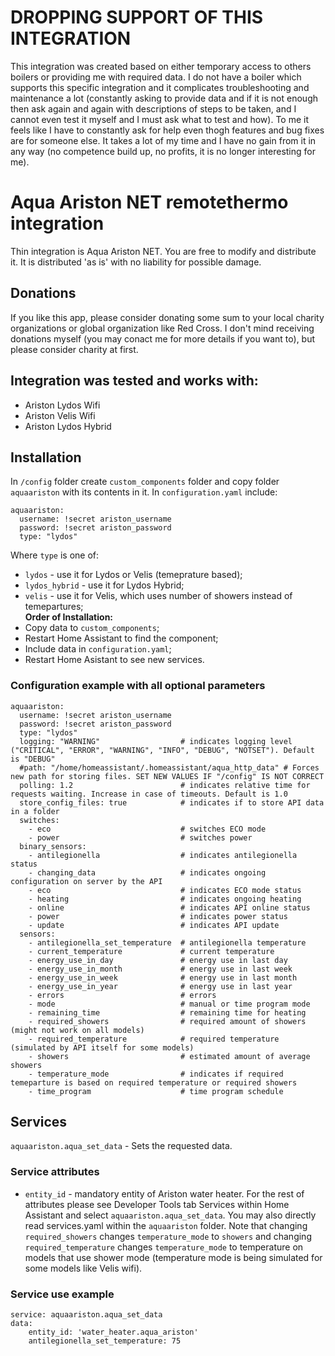# DROPPING SUPPORT OF THIS INTEGRATION
This integration was created based on either temporary access to others boilers or providing me with required data. I do not have a boiler which supports this specific integration and it complicates troubleshooting and maintenance a lot (constantly asking to provide data and if it is not enough then ask again and again with descriptions of steps to be taken, and I cannot even test it myself and I must ask what to test and how). To me it feels like I have to constantly ask for help even thogh features and bug fixes are for someone else. It takes a lot of my time and I have no gain from it in any way (no competence build up, no profits, it is no longer interesting for me).

# Aqua Ariston NET remotethermo integration
Thin integration is Aqua Ariston NET.
You are free to modify and distribute it. It is distributed 'as is' with no liability for possible damage.

## Donations
If you like this app, please consider donating some sum to your local charity organizations or global organization like Red Cross. I don't mind receiving donations myself (you may conact me for more details if you want to), but please consider charity at first.

## Integration was tested and works with:
  - Ariston Lydos Wifi
  - Ariston Velis Wifi
  - Ariston Lydos Hybrid

## Installation
In `/config` folder create `custom_components` folder and copy folder `aquaariston` with its contents in it. In `configuration.yaml` include:
```
aquaariston:
  username: !secret ariston_username
  password: !secret ariston_password
  type: "lydos"
```
Where `type` is one of:
- `lydos` - use it for Lydos or Velis (temeprature based);
- `lydos_hybrid` - use it for Lydos Hybrid;
- `velis` - use it for Velis, which uses number of showers instead of temepartures; <br/>
**Order of Installation:**
- Copy data to `custom_components`;
- Restart Home Assistant to find the component;
- Include data in `configuration.yaml`;
- Restart Home Asistant to see new services.

### Configuration example with all optional parameters
```
aquaariston:
  username: !secret ariston_username
  password: !secret ariston_password
  type: "lydos"
  logging: "WARNING"                  # indicates logging level ("CRITICAL", "ERROR", "WARNING", "INFO", "DEBUG", "NOTSET"). Default is "DEBUG"
  #path: "/home/homeassistant/.homeassistant/aqua_http_data" # Forces new path for storing files. SET NEW VALUES IF "/config" IS NOT CORRECT
  polling: 1.2                        # indicates relative time for requests waiting. Increase in case of timeouts. Default is 1.0
  store_config_files: true            # indicates if to store API data in a folder
  switches:
    - eco                             # switches ECO mode
    - power                           # switches power
  binary_sensors:
    - antilegionella                  # indicates antilegionella status
    - changing_data                   # indicates ongoing configuration on server by the API
    - eco                             # indicates ECO mode status
    - heating                         # indicates ongoing heating
    - online                          # indicates API online status
    - power                           # indicates power status
    - update                          # indicates API update
  sensors:
    - antilegionella_set_temperature  # antilegionella temperature
    - current_temperature             # current temperature
    - energy_use_in_day               # energy use in last day
    - energy_use_in_month             # energy use in last week
    - energy_use_in_week              # energy use in last month
    - energy_use_in_year              # energy use in last year
    - errors                          # errors
    - mode                            # manual or time program mode
    - remaining_time                  # remaining time for heating
    - required_showers                # required amount of showers (might not work on all models)
    - required_temperature            # required temperature (simulated by API itself for some models)
    - showers                         # estimated amount of average showers
    - temperature_mode                # indicates if required temeparture is based on required temperature or required showers
    - time_program                    # time program schedule
```

## Services
`aquaariston.aqua_set_data` - Sets the requested data.

### Service attributes
  - `entity_id` - mandatory entity of Ariston water heater. For the rest of attributes please see Developer Tools tab Services within Home Assistant and select `aquaariston.aqua_set_data`. You may also directly read services.yaml within the `aquaariston` folder. Note that changing `required_showers` changes `temperature_mode` to `showers` and changing `required_temperature` changes `temperature_mode` to temperature on models that use shower mode (temperature mode is being simulated for some models like Velis wifi).
  
### Service use example
```
service: aquaariston.aqua_set_data
data:
    entity_id: 'water_heater.aqua_ariston'
    antilegionella_set_temperature: 75
```
